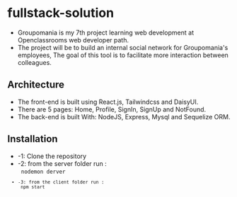 # fullstack-solution
* Groupomania is my 7th project learning web development at Openclassrooms web developer path.
* The project will be to build an internal social network for Groupomania's employees, The goal of this tool is to facilitate more interaction between colleagues.

## Architecture 
* The front-end is built using React.js, Tailwindcss and DaisyUI.
* There are 5 pages: Home, Profile, SignIn, SignUp and NotFound.
* The back-end is built With: NodeJS, Express, Mysql and Sequelize ORM.
## Installation
* -1: Clone the repository
* -2: from the server folder run : <br/> <code> nodemon derver <code/>
* -3: from the client folder run : <br/> npm start
